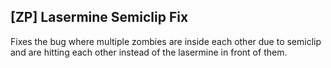 ## [ZP] Lasermine Semiclip Fix

Fixes the bug where multiple zombies are inside each other due to semiclip and are hitting each other instead of the lasermine in front of them.